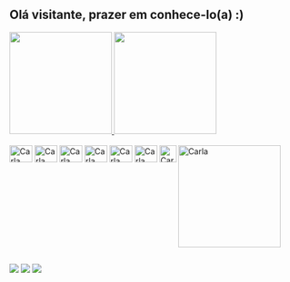 ## Olá visitante, prazer em conhece-lo(a) :)

<div>
 <a href="https://github.com/carlafranchi01">
<img height="180em" src="https://github-readme-stats.vercel.app/api?username=carlafranchi01&show_icons=true&theme=synthwave"/>
<img height="180em" src="https://github-readme-stats.vercel.app/api/top-langs/?username=carlafranchi01&layout=compact&theme=synthwave"/>
</div>
 
 <div style="display: inline-block"><br>
  <img align="center" alt="Carla" height="30" width="40" src="https://cdn.jsdelivr.net/gh/devicons/devicon/icons/html5/html5-original-wordmark.svg">
   <img align="center" alt="Carla" height="30" width="40" src="https://cdn.jsdelivr.net/gh/devicons/devicon/icons/css3/css3-original-wordmark.svg">
   <img align="center" alt="Carla" height="30" width="40" src="https://cdn.jsdelivr.net/gh/devicons/devicon/icons/javascript/javascript-original.svg">
   <img align="center" alt="Carla" height="30" width="40" src="https://cdn.jsdelivr.net/gh/devicons/devicon/icons/sass/sass-original.svg">
   <img align="center" alt="Carla" height="30" width="40" src="https://cdn.jsdelivr.net/gh/devicons/devicon/icons/bootstrap/bootstrap-plain.svg">
   <img align="center" alt="Carla" height="30" width="40" src="https://cdn.jsdelivr.net/gh/devicons/devicon/icons/react/react-original.svg">
   <img align="center" alt="Carla" height="30" width="30" src="https://cdn.jsdelivr.net/gh/devicons/devicon/icons/java/java-original.svg">
  <img  align="right" height="180em" alt="Carla" src="https://i.pinimg.com/originals/0d/f6/ac/0df6acba8c5a45d333683e21dd25da2e.gif">
 </div>
 
 ##
 
 <div>
  <a href="https://instagram.com/carlafranchi_" target="_blank"><img src="https://img.shields.io/badge/Instagram-E4405F?style=for-the-badge&logo=instagram&logoColor=white" target="_blank"></a>
  <a href="https://www.linkedin.com/in/carla-f-966458187/" target="_blank"><img src="https://img.shields.io/badge/LinkedIn-0077B5?style=for-the-badge&logo=linkedin&logoColor=white" target="_blank"></a>
  <a href="https://github.com/carlafranchi01" target="_blank"><img src="https://img.shields.io/badge/GitHub-100000?style=for-the-badge&logo=github&logoColor=white"></a>
  
 </div>
